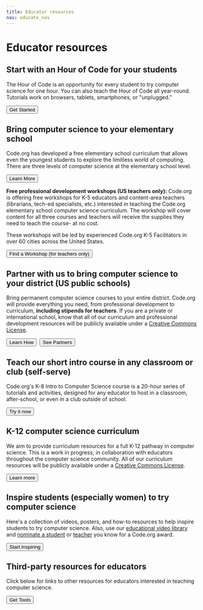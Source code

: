```yaml
---
title: Educator resources
nav: educate_nav
---
```


# Educator resources

## Start with an Hour of Code for your students
The Hour of Code is an opportunity for every student to try computer science for one hour. You can also teach the Hour of Code all year-round. Tutorials work on browsers, tablets, smartphones, or "unplugged."

[<button>Get Started</button>](/educate/hoc)

## Bring computer science to your elementary school
Code.org has developed a free elementary school curriculum that allows even the youngest students to explore the limitless world of computing. There are three levels of computer science at the elementary school level.

[<button>Learn More</button>](/k5)


**Free professional development workshops (US teachers only):**  Code.org is offering free workshops for K-5 educators and content-area teachers (librarians, tech-ed specialists, etc.) interested in teaching the Code.org elementary school computer science curriculum. The
workshop will cover content for all three courses and teachers will receive the supplies they need to teach the course- at no cost.

These workshops will be led by experienced Code.org K-5 Facilitators in over 60 cities across the United States.

[<button>Find a Workshop (for teachers only)</button>](/professional-development-workshops)

## Partner with us to bring computer science to your district (US public schools)
Bring permanent computer science courses to your entire district. Code.org will provide everything you need, from professional development to curriculum, **including stipends for teachers**. If you are a private or international school, know that all of our curriculum and professional development resources will be publicly available under a [Creative Commons License](http://creativecommons.org/licenses/by-nc-sa/3.0/).

[<button>Learn How</button>](/educate/districts)&nbsp;&nbsp;[<button>See Partners</button>](/educate/partner-districts)

## Teach our short intro course in any classroom or club (self-serve)
Code.org's K-8 Intro to Computer Science course is a 20-hour series of tutorials and activities, designed for any educator to host in a classroom, after-school, or even in a club outside of school. 

[<button>Try it now</button>](/educate/20hr)

## K-12 computer science curriculum
We aim to provide curriculum resources for a full K-12 pathway in computer science. This is a work in progress, in collaboration with educators throughout the computer science community. All of our curriculum resources will be publicly available under a [Creative Commons License](http://creativecommons.org/licenses/by-nc-sa/3.0/).

[<button>Learn more</button>](/educate/curriculum)

## Inspire students (especially women) to try computer science

Here's a collection of videos, posters, and how-to resources to help inspire students to try computer science. Also, use our [educational video library](/educate/videos) and [nominate a student](/sotw) or [teacher](/totm) you know for a Code.org award.

[<button>Start Inspiring</button>](/educate/inspire)

## Third-party resources for educators
Click below for links to other resources for educators interested in teaching computer science.

[<button>Get Tools</button>](/educate/3rdparty)



<br />
<br />

